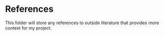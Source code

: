 # References

This folder will store any references to outside literature that provides more context for my project.
